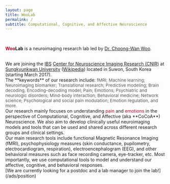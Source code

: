 ```yaml
---
layout: page
title: WooLab
permalink: /
subtitle: Computational, Cognitive, and Affective Neuroscience
---
```

&nbsp;

<b><span style="color: #BD0026;">Woo</span>Lab</b> is a neuroimaging research lab led by 
<a href="http://wanirepo.github.io">Dr. Choong-Wan Woo</a>.  

<br>
We are joining the <a href="https://www.ibs.re.kr">IBS</a> <a href="http://cnir.ibs.re.kr/html/cnir_en/">Center for Neuroscience Imaging Research (CNIR)</a> at <a href="http://www.skku.edu/eng_home/index.jsp">Sungkyunkwan University</a> (<a href="https://en.wikipedia.org/wiki/Sungkyunkwan_University">Wikipedia</a>) located in Suwon, South Korea (starting March 2017). 

<br>
The **keywords** of our research include:  
<span style="font-size: 13.5px !important; color: #555;">fMRI; Machine learning; Neuroimaging biomarker; Translational research; Predictive modeling; Brain decoding, Encoding-decoding model; Pain; Emotions; Psychiatric and neurologic disorders; Mind-body interaction; Behavioral medicine; Network science; Psychological and social pain modulation; Emotion regulation, and more.</span>

<br>
Our research mainly focuses on understanding <span style="color: #BD0026;">pain</span> and <span style="color: #BD0026;">emotions</span> in the perspective of Computational, Cognitive, and Affective (aka **CoCoA**) Neuroscience. We also aim to develop clinically useful neuroimaging models and tools that can be used and shared across different research groups and clinical settings. 

<br>
Our main research tools include functional Magnetic Resonance Imaging (fMRI), psychophysiology measures (skin conductance, pupilometry, electrocardiogram, respiration), electroencephalogram (EEG), and other behavioral measures such as face recording camera, eye-tracker, etc. Most importantly, we use computational tools to model and understand our affective, cognitive, and behavioral responses.  

<br>
[We are currently looking for a postdoc and a lab manager to join the lab!](/ads/position)